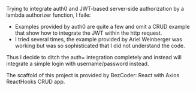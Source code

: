 Trying to integrate auth0 and JWT-based server-side authorization by a lambda authorizer 
function, I faile:
- Examples provided by auth0 are quite a few and omit a CRUD example that
show how to integrate the JWT within the http request.
- I tried several times, the example provided by Ariel Weinberger was working
but was so sophisticated that I did not understand the code.

Thus I decide to ditch the auth= integration completely and instead will integrate
a simple login with username/password instead.

The scaffold of this project is provided by BezCoder: React with Axios ReactHooks CRUD app.
